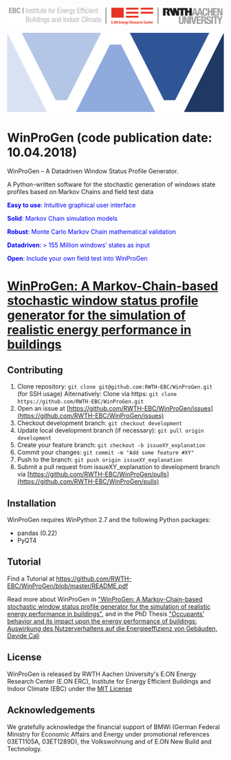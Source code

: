 ![E.ON EBC RWTH Aachen University](./icons/EBC_Logo.png)


![WinProGen](./icons/logo.png)


# WinProGen (code publication date: 10.04.2018)

WinProGen – A Datadriven Window Status Profile Generator.

A Python-written software for the stochastic generation of windows state profiles
based on Markov Chains and field test data

<span style="color:blue">**Easy to use**: Intuitive graphical user interface
  
<span style="color:blue">**Solid**: Markov Chain simulation models
  
<span style="color:blue">**Robust**: Monte Carlo Markov Chain mathematical validation
  
<span style="color:blue">**Datadriven**: > 155 Million windows’ states as input
  
<span style="color:blue">**Open**: Include your own field test into WinProGen

# [WinProGen: A Markov-Chain-based stochastic window status profile generator for the simulation of realistic energy performance in buildings](https://authors.elsevier.com/a/1WqvU1HudMvuwB)


## Contributing

1. Clone repository: `git clone git@github.com:RWTH-EBC/WinProGen.git` (for SSH usage)
Alternatively: Clone via https: `git clone https://github.com/RWTH-EBC/WinProGen.git`
2. Open an issue at [https://github.com/RWTH-EBC/WinProGen/issues](https://github.com/RWTH-EBC/WinProGen/issues)
3. Checkout development branch: `git checkout development` 
4. Update local development branch (if necessary): `git pull origin development`
5. Create your feature branch: `git checkout -b issueXY_explanation`
6. Commit your changes: `git commit -m "Add some feature #XY"`
7. Push to the branch: `git push origin issueXY_explanation`
8. Submit a pull request from issueXY_explanation to development branch via [https://github.com/RWTH-EBC/WinProGen/pulls](https://github.com/RWTH-EBC/WinProGen/pulls)

## Installation

WinProGen requires WinPython 2.7 and the following Python packages:
- pandas (0.22)
- PyQT4


## Tutorial

Find a Tutorial at https://github.com/RWTH-EBC/WinProGen/blob/master/README.pdf

Read more about WinProGen in ["WinProGen: A Markov-Chain-based stochastic window status profile generator for the simulation of realistic energy performance in buildings"](https://www.sciencedirect.com/science/article/pii/S0360132318301835), 
and in the PhD Thesis ["Occupants’ behavior and its impact upon the energy performance of buildings: Auswirkung des Nutzerverhaltens auf die Energieeffizienz von Gebäuden, Davide Calì](https://publications.rwth-aachen.de/record/677868/files/677868.pdf)

## License

WinProGen is released by RWTH Aachen University's E.ON Energy Research Center (E.ON ERC),
Institute for Energy Efficient Buildings and Indoor Climate (EBC)
under the [MIT License](https://opensource.org/licenses/MIT)

## Acknowledgements

We gratefully acknowledge the financial support of BMWi (German Federal Ministry for Economic Affairs and Energy under promotional references 03ET1105A, 03ET1289D), the Volkswohnung and of E.ON New Build and Technology.
